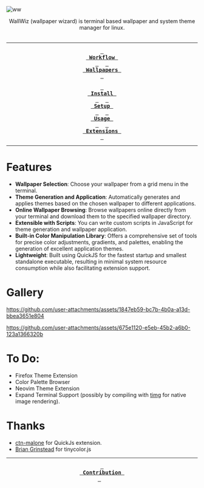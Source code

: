 
![ww](https://github.com/user-attachments/assets/a2b79672-8186-4d78-a040-f966afa7bb0a)


<div align = center>
WallWiz (wallpaper wizard) is terminal based wallpaper and system theme manager for linux.
<br>
<br>

---

**[<kbd> <br> Workflow <br> </kbd>](https://github.com/5hubham5ingh/WallWiz/wiki#workflow-overview)** 
**[<kbd> <br> Wallpapers <br> </kbd>](https://github.com/5hubham5ingh/WallWiz/blob/main/CONTRIBUTING.md#wallpaper-repositories)** 

**[<kbd> <br> Install <br> </kbd>](https://github.com/5hubham5ingh/WallWiz/wiki/1.-Installation)** 
**[<kbd> <br> Setup <br> </kbd>](https://github.com/5hubham5ingh/WallWiz/wiki/2.-Setup)** 
**[<kbd> <br> Usage <br> </kbd>](https://github.com/5hubham5ingh/WallWiz/wiki/3.-Usage-Guide)** 
**[<kbd> <br> Extensions <br> </kbd>](https://github.com/5hubham5ingh/WallWiz/wiki/4.-Extensions)** 

---
</div>

# Features

- **Wallpaper Selection**: Choose your wallpaper from a grid menu in the
  terminal.
- **Theme Generation and Application**: Automatically generates and applies
  themes based on the chosen wallpaper to different applications.
- **Online Wallpaper Browsing**: Browse wallpapers online directly from your terminal
  and download them to the specified wallpaper directory.
- **Extensible with Scripts**: You can write custom scripts in JavaScript for
  theme generation and wallpaper application.
- **Built-in Color Manipulation Library**: Offers a comprehensive set of tools for precise color adjustments, gradients, and palettes, enabling the generation of excellent application themes.
- **Lightweight**: Built using QuickJS for the fastest startup and smallest standalone executable, resulting in minimal system resource consumption while also facilitating extension support.

# Gallery

https://github.com/user-attachments/assets/1847eb59-bc7b-4b0a-a13d-bbea3651e804

https://github.com/user-attachments/assets/675e1120-e5eb-45b2-a6b0-123a1366320b

# To Do:
- Firefox Theme Extension
- Color Palette Browser
- Neovim Theme Extension
- Expand Terminal Support (possibly by compiling with [timg](https://github.com/hzeller/timg) for native image rendering).

# Thanks
- [ctn-malone](https://github.com/ctn-malone/qjs-ext-lib) for QuickJs extension.
- [Brian Grinstead](https://github.com/bgrins/TinyColor) for tinycolor.js

---


<div align = center>
  
**[<kbd> <br> Contribution <br> </kbd>](https://github.com/5hubham5ingh/WallWiz/blob/main/CONTRIBUTING.md)** 

</div>
